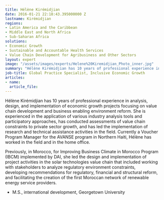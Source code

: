 ```yaml
---
title: Hélène Kirémidjian
date: 2016-01-21 22:18:43.395000000 Z
lastname: Kirémidjian
regions:
- Latin America and the Caribbean
- Middle East and North Africa
- Sub-Saharan Africa
solutions:
- Economic Growth
- Sustainable and Accountable Health Services
- Value Chain Development for Agribusiness and Other Sectors
layout: expert
image: "/assets/images/experts/Helene%20Kiremidjian_Photo_inner.jpg"
summary: "Hélène Kirémidjian has 10 years of professional experience in analysis, design, and implementation of economic growth projects focusing on value chain development and business enabling environment reform."
job-title: Global Practice Specialist, Inclusive Economic Growth
articles:
- name:
  article_file:
---
```

Hélène Kirémidjian has 10 years of professional experience in analysis, design, and implementation of economic growth projects focusing on value chain development and business enabling environment reform. She is experienced in the application of various industry analysis tools and participatory approaches, has conducted assessments of value chain constraints to private sector growth, and has led the implementation of research and technical assistance activities in the field. Currently a Voucher Program Manager for the AVANSE program in Northern Haiti, Hélène has worked in the field and in the home office.

Previously, in Morocco, for Improving Business Climate in Morocco Program (IBCM) implemented by DAI, she led the design and implementation of project activities in the solar technologies value chain that included working with stakeholders to analyze regulatory environment constraints, developing recommendations for regulatory, financial and structural reform, and facilitating the creation of the first Moroccan network of renewable energy service providers.

* M.S., international development, Georgetown University
